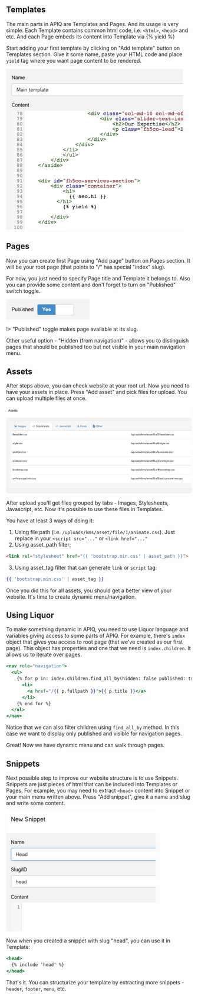 ## Templates

The main parts in APIQ are Templates and Pages. And its usage is very simple.
Each Template contains common html code, i.e. `<html>`, `<head>` and etc. And each Page embeds its content into Template via &#123;% yield %&#125;

Start adding your first template by clicking on "Add template" button on Templates section. Give it some name, paste your HTML code and place `yield` tag where you want page content to be rendered.

![New Template](images/new_template.jpg)

## Pages

Now you can create first Page using "Add page" button on Pages section. It will be your root page (that points to "/" has special "index" slug).

For now, you just need to specify Page title and Template it belongs to. Also you can provide some content and don't forget to turn on "Published" switch toggle.

![Published](images/published.jpg)

!> "Published" toggle makes page available at its slug.

Other useful option - "Hidden (from navigation)" - allows you to distinguish pages that should be published too but not visible in your main navigation menu.

## Assets

After steps above, you can check website at your root url. Now you need to have your assets in place. Press "Add asset" and pick files for upload. You can upload multiple files at once.

![Assets](images/assets.jpg)

After upload you'll get files grouped by tabs - Images, Stylesheets, Javascript, etc. Now it's possible to use these files in Templates.

You have at least 3 ways of doing it:

1. Using file path (i.e. `/uploads/kms/asset/file/1/animate.css`). Just replace in your `<script src="..."` or `<link href="..."`
2. Using asset_path filter:

  ```html
  <link rel="stylesheet" href="{{ 'bootstrap.min.css' | asset_path }}">
  ```

3. Using asset_tag filter that can generate `link` or `script` tag:
  ```handlebars
  {{ 'bootstrap.min.css' | asset_tag }}
  ```

Once you did this for all assets, you should get a better view of your website. It's time to create dynamic menu/navigation.

## Using Liquor

To make something dynamic in APIQ, you need to use Liquor language and variables giving access to some parts of APIQ. For example, there's `index` object that gives you access to root page (that we've created as our first page). This object has properties and one that we need is `index.children`. It allows us to iterate over pages.

  ```handlebars
  <nav role="navigation">
    <ul>
      {% for p in: index.children.find_all_by(hidden: false published: true) do: %}
        <li>
          <a href="/{{ p.fullpath }}">{{ p.title }}</a>
        </li>
      {% end for %}
    </ul>
  </nav>
  ```

Notice that we can also filter children using `find_all_by` method. In this case we want to display only published and visible for navigation pages.

Great! Now we have dynamic menu and can walk through pages.

## Snippets

Next possible step to improve our website structure is to use Snippets. Snippets are just pieces of html that can be included into Templates or Pages. For example, you may need to extract `<head>` content into Snippet or your main menu written above. Press "Add snippet", give it a name and slug and write some content.

![New Snippet](images/snippet.jpg)

Now when you created a snippet with slug "head", you can use it in Template:
```handlebars
<head>
  {% include 'head' %}
</head>
```

That's it. You can structurize your template by extracting more snippets - `header`, `footer`, `menu`, etc.
